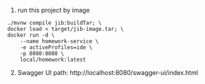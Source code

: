 1. run this project by image

```
./mvnw compile jib:buildTar; \
docker load < target/jib-image.tar; \
docker run -d \
    --name homework-service \
    -e activeProfiles=ide \
    -p 8080:8080 \
    local/homework:latest
```

2. Swagger UI path: http://localhost:8080/swagger-ui/index.html

